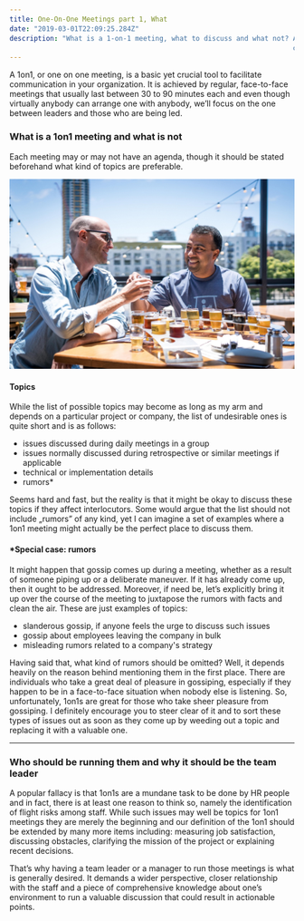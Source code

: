 ```yaml
---
title: One-On-One Meetings part 1, What
date: "2019-03-01T22:09:25.284Z"
description: "What is a 1-on-1 meeting, what to discuss and what not? A 1on1, or one on one meeting is a basic, yet a crucial tool to facilitate
                                                                      communication in your organization..."
---
```


A 1on1, or one on one meeting, is a basic yet crucial tool to facilitate
communication in your organization. It is achieved by regular, face-to-face meetings that usually last between 30 to 90 minutes each and even
though virtually anybody can arrange one with anybody, we’ll focus on the one
between leaders and those who are being led. 

### What is a 1on1 meeting and what is not

Each meeting may or may not have an agenda, though it should be stated
beforehand what kind of topics are preferable.

![](./OneOnOne.jpeg)

#### Topics

While the list of possible topics may become as long as my arm and depends on a
particular project or company, the list of undesirable ones is quite short and
is as follows:

* issues discussed during daily meetings in a group
* issues normally discussed during retrospective or similar meetings if applicable
* technical or implementation details
* rumors*

Seems hard and fast, but the reality is that it might be okay to discuss these
topics if they affect interlocutors. Some would argue that the list should not
include „rumors” of any kind, yet I can imagine a set of examples
where a 1on1 meeting might actually be the perfect place to discuss them.

#### *Special case: rumors

It might happen that gossip comes up during a meeting, whether as a result of someone
piping up or a deliberate maneuver. If it has already come up, then it ought to
be addressed. Moreover, if need be, let’s explicitly bring it up over the
course of the meeting to juxtapose the rumors with facts and clean the air. These are
just examples of topics:

* slanderous gossip, if anyone feels the urge to discuss such issues
* gossip about employees leaving the company in bulk
* misleading rumors related to a company's strategy

Having said that, what kind of rumors should be omitted? Well, it depends
heavily on the reason behind mentioning them in the first place. There are
individuals who take a great deal of pleasure in gossiping, especially if they
happen to be in a face-to-face situation when nobody else is listening. So,
unfortunately, 1on1s are great for those who take sheer pleasure from gossiping.
I definitely encourage you to steer clear of it and to sort these types of issues out as soon as
they come up by weeding out a topic and replacing it with a valuable one.

----

### Who should be running them and why it should be the team leader

A popular fallacy is that 1on1s are a mundane task to be  done by HR people and
in fact, there is at least one reason to think so, namely the identification of
flight risks among staff. While such issues may well be topics for 1on1 meetings they are
merely the beginning and our definition of the 1on1 should be extended by many more
items including: measuring job satisfaction, discussing obstacles, clarifying the
mission of the project or explaining recent decisions. 

That’s why having a team
leader or a manager to run those meetings is what is generally desired. It
demands a wider perspective, closer relationship with the staff and a piece of comprehensive
knowledge about one’s environment to run a valuable discussion that could result in actionable points.
